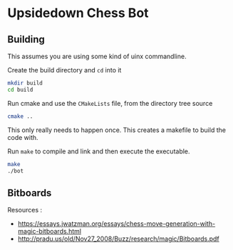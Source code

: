 # Upsidedown Chess Bot

## Building
This assumes you are using some kind of uinx commandline.

Create the build directory and `cd` into it
```sh
mkdir build
cd build
```

Run cmake and use the `CMakeLists` file, from the directory tree source
```sh
cmake ..
```
This only really needs to happen once. This creates a makefile to build the code
with.

Run `make` to compile and link and then execute the executable.
```sh
make
./bot
```

## Bitboards

Resources :
- https://essays.jwatzman.org/essays/chess-move-generation-with-magic-bitboards.html
- http://pradu.us/old/Nov27_2008/Buzz/research/magic/Bitboards.pdf
